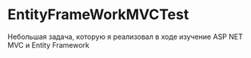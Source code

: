 # EntityFrameWorkMVCTest
Небольшая задача, которую я реализовал в ходе изучение ASP NET MVC и Entity Framework
